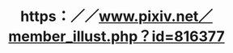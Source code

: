 ---
name: "https：／／www.pixiv.net／member_illust.php？id=816377"
title: "https：／／www.pixiv.net／member_illust.php？id=816377"
---
